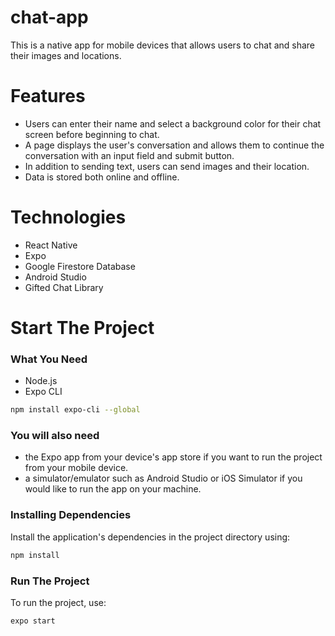 # **chat-app**
This is a native app for mobile devices that allows users to chat and share their images and locations.

# Features
* Users can enter their name and select a background color for their chat screen before beginning to chat.
* A page displays the user's conversation and allows them to continue the conversation with an input field and submit button.
* In addition to sending text, users can send images and their location.
* Data is stored both online and offline.


# Technologies
* React Native
* Expo
* Google Firestore Database
* Android Studio
* Gifted Chat Library


# Start The Project
### **What You Need**
* Node.js
* Expo CLI
```bash
npm install expo-cli --global
```

### **You will also need**
* the Expo app from your device's app store if you want to run the project from your mobile device.
* a simulator/emulator such as Android Studio or iOS Simulator if you would like to run the app on your machine.

### **Installing Dependencies**
Install the application's dependencies in the project directory using:
```bash
npm install
```

### **Run The Project**
To run the project, use:
```bash
expo start
```